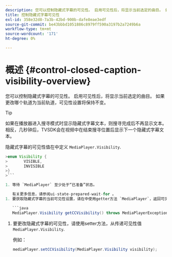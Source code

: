 ```yaml
---
description: 您可以控制隐藏式字幕的可见性。 启用可见性后，将显示当前选定的曲目。 如果更改哪个轨道为当前轨道，可见性设置将保持不变。
title: 控制隐藏式字幕可见性
exl-id: 358e32d8-7a3b-42bd-900b-dafe8eae3edf
source-git-commit: be43bbbd1051886c8979ff590a3197b2a7249b6a
workflow-type: tm+mt
source-wordcount: '171'
ht-degree: 0%

---
```


# 概述 {#control-closed-caption-visibility-overview}

您可以控制隐藏式字幕的可见性。 启用可见性后，将显示当前选定的曲目。 如果更改哪个轨道为当前轨道，可见性设置将保持不变。

>[!TIP]
>
>如果在播放器进入搜寻模式时显示隐藏式字幕文本，则搜寻完成后不再显示文本。 相反，几秒钟后，TVSDK会在视频中在结束搜寻位置后显示下一个隐藏式字幕文本。
>
>隐藏式字幕的可见性值在中定义 `MediaPlayer.Visibility`.
>
>
```java
>enum Visibility {  
>       VISIBLE,  
>       INVISIBLE 
>}
>```

1. 等待 `MediaPlayer` 至少处于“已准备”状态。

   有关更多信息，请参阅ui-state-prepared-wait-for 。
1. 要获取隐藏式字幕的当前可见性设置，请在中使用getter方法 `MediaPlayer`，返回可见性值。

   ```java
   MediaPlayer.Visibility getCCVisibility() throws MediaPlayerException;
   ```

1. 要更改隐藏式字幕的可见性，请使用setter方法，从传递可见性值 `MediaPlayer.Visibility`.

   例如：

   ```java
   mediaPlayer.setCCVisibility(MediaPlayer.Visibility visibility);
   ```

